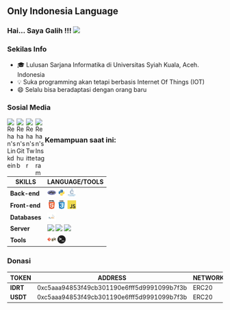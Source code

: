 ## Only Indonesia Language
### Hai... Saya Galih !!! <img src="https://raw.githubusercontent.com/iampavangandhi/iampavangandhi/master/gifs/Hi.gif" width="30px"></h2>

### Sekilas Info
- 🎓 Lulusan Sarjana Informatika di Universitas Syiah Kuala, Aceh. Indonesia
- 💡 Suka programming akan tetapi berbasis Internet Of Things (IOT)
- 😄 Selalu bisa beradaptasi dengan orang baru

### Sosial Media
<a href="https://id.linkedin.com/in/galih-amar-barkah">
  <img align="left" alt="Rehan's Linkdein" width="22px" src="https://image.flaticon.com/icons/png/128/1051/1051282.png" />
</a>
<a href="https://github.com/galiharb">
  <img align="left" alt="Rehan's Github" width="22px" src="https://image.flaticon.com/icons/png/128/1051/1051275.png" />
</a>
<a href="https://twitter.com/GalihBarkah">
  <img align="left" alt="Rehan's Twitter" width="22px" src="https://image.flaticon.com/icons/png/128/1051/1051280.png" />
</a>
<a href="https://www.instagram.com/galih.arb">
  <img align="left" alt="Rehan's Instagram" width="22px" src="https://image.flaticon.com/icons/png/128/1051/1051262.png" />
</a>
<br />

### Kemampuan saat ini:

| SKILLS  | LANGUAGE/TOOLS |
| ------------- | ------------- |
|**Back-end** | <code><img height="20" src="https://raw.githubusercontent.com/github/explore/80688e429a7d4ef2fca1e82350fe8e3517d3494d/topics/php/php.png"></code> <code><img height="20" src="https://raw.githubusercontent.com/github/explore/80688e429a7d4ef2fca1e82350fe8e3517d3494d/topics/python/python.png"></code> <code><img height="20" src="https://raw.githubusercontent.com/github/explore/80688e429a7d4ef2fca1e82350fe8e3517d3494d/topics/c/c.png"></code> |
|**Front-end**| <code><img height="20" src="https://raw.githubusercontent.com/github/explore/80688e429a7d4ef2fca1e82350fe8e3517d3494d/topics/html/html.png"></code> <code><img height="20" src="https://raw.githubusercontent.com/github/explore/80688e429a7d4ef2fca1e82350fe8e3517d3494d/topics/css/css.png"></code> <code><img height="20" src="https://raw.githubusercontent.com/github/explore/80688e429a7d4ef2fca1e82350fe8e3517d3494d/topics/javascript/javascript.png"></code>  |
|**Databases**| <code><img height="20" src="https://raw.githubusercontent.com/github/explore/80688e429a7d4ef2fca1e82350fe8e3517d3494d/topics/mysql/mysql.png"></code> |
|**Server**| <code><img height="20" src="https://avatars2.githubusercontent.com/u/79192?s=200&v=4"></code> <code><img height="20" src="https://avatars3.githubusercontent.com/u/4604537?s=200&v=4"></code> <code><img height="20" src="https://upload.wikimedia.org/wikipedia/commons/thumb/5/5f/Windows_logo_-_2012.svg/1024px-Windows_logo_-_2012.svg.png"></code> |
|**Tools**| <code><img height="20" src="https://raw.githubusercontent.com/github/explore/80688e429a7d4ef2fca1e82350fe8e3517d3494d/topics/git/git.png"></code> <code><img height="20" src="https://raw.githubusercontent.com/github/explore/80688e429a7d4ef2fca1e82350fe8e3517d3494d/topics/terminal/terminal.png"></code> |
<!--- Nodejs--><!--- nosql--><!--phpstorm-->
<!--- **Cloud Servers** : Hostinger VPS-->
<!--- gcloud-->
<!--- digitalocean-->

### Donasi
| TOKEN | ADDRESS | NETWORK |
| ------------- | ------------- | ------------- |
| **IDRT** | 0xc5aaa94853f49cb301190e6fff5d9991099b7f3b | ERC20 |
| **USDT** | 0xc5aaa94853f49cb301190e6fff5d9991099b7f3b | ERC20 |

